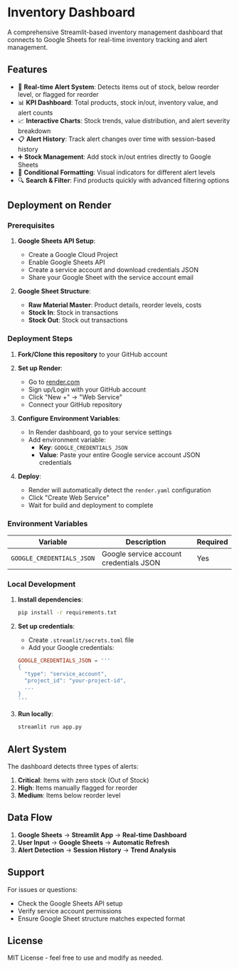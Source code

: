 # Inventory Dashboard

A comprehensive Streamlit-based inventory management dashboard that connects to Google Sheets for real-time inventory tracking and alert management.

## Features

- 🔔 **Real-time Alert System**: Detects items out of stock, below reorder level, or flagged for reorder
- 📊 **KPI Dashboard**: Total products, stock in/out, inventory value, and alert counts
- 📈 **Interactive Charts**: Stock trends, value distribution, and alert severity breakdown
- 📋 **Alert History**: Track alert changes over time with session-based history
- ➕ **Stock Management**: Add stock in/out entries directly to Google Sheets
- 🎨 **Conditional Formatting**: Visual indicators for different alert levels
- 🔍 **Search & Filter**: Find products quickly with advanced filtering options

## Deployment on Render

### Prerequisites

1. **Google Sheets API Setup**:
   - Create a Google Cloud Project
   - Enable Google Sheets API
   - Create a service account and download credentials JSON
   - Share your Google Sheet with the service account email

2. **Google Sheet Structure**:
   - **Raw Material Master**: Product details, reorder levels, costs
   - **Stock In**: Stock in transactions
   - **Stock Out**: Stock out transactions

### Deployment Steps

1. **Fork/Clone this repository** to your GitHub account

2. **Set up Render**:
   - Go to [render.com](https://render.com)
   - Sign up/Login with your GitHub account
   - Click "New +" → "Web Service"
   - Connect your GitHub repository

3. **Configure Environment Variables**:
   - In Render dashboard, go to your service settings
   - Add environment variable:
     - **Key**: `GOOGLE_CREDENTIALS_JSON`
     - **Value**: Paste your entire Google service account JSON credentials

4. **Deploy**:
   - Render will automatically detect the `render.yaml` configuration
   - Click "Create Web Service"
   - Wait for build and deployment to complete

### Environment Variables

| Variable | Description | Required |
|----------|-------------|----------|
| `GOOGLE_CREDENTIALS_JSON` | Google service account credentials JSON | Yes |

### Local Development

1. **Install dependencies**:
   ```bash
   pip install -r requirements.txt
   ```

2. **Set up credentials**:
   - Create `.streamlit/secrets.toml` file
   - Add your Google credentials:
   ```toml
   GOOGLE_CREDENTIALS_JSON = '''
   {
     "type": "service_account",
     "project_id": "your-project-id",
     ...
   }
   '''
   ```

3. **Run locally**:
   ```bash
   streamlit run app.py
   ```

## Alert System

The dashboard detects three types of alerts:

1. **Critical**: Items with zero stock (Out of Stock)
2. **High**: Items manually flagged for reorder
3. **Medium**: Items below reorder level

## Data Flow

1. **Google Sheets** → **Streamlit App** → **Real-time Dashboard**
2. **User Input** → **Google Sheets** → **Automatic Refresh**
3. **Alert Detection** → **Session History** → **Trend Analysis**

## Support

For issues or questions:
- Check the Google Sheets API setup
- Verify service account permissions
- Ensure Google Sheet structure matches expected format

## License

MIT License - feel free to use and modify as needed.
